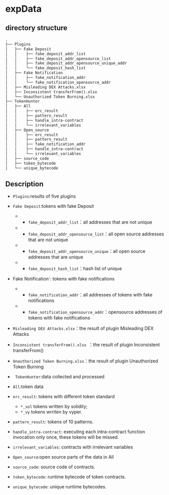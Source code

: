 # expData

## directory structure

```txt
.
├── Plugins
│   ├── Fake Deposit  
│   │    ├── fake_deposit_addr_list   
│   │    ├── fake_deposit_addr_opensource_list    
│   │    ├── fake_deposit_addr_opensource_unique_addr    
│   │    └── fake_deposit_hash_list  
│   ├── Fake Notification
│   │    ├── fake_notification_addr 
│   │    └── fake_notification_opensource_addr   
│   ├── Misleading DEX Attacks.xlsx  
│   ├── Inconsistent transferFrom().xlsx  
│   └── Unauthorized Token Burning.xlsx  
├── TokenHunter
│   ├── All
│   │    ├── erc_result 
│   │    ├── pattern_result 
│   │    ├── handle_intra-contract 
│   │    └── irrelevant_variables  
│   ├── Open_source
│   │    ├── erc_result
│   │    ├── pattern_result 
│   │    ├── fake_notification_addr 
│   │    ├── handle_intra-contract 
│   │    └── irrelevant_variables 
│   ├── source_code    
│   ├── token_bytecode     
│   └── unique_bytecode 
```

## Description
* `Plugins`:results of five plugins
 * `Fake Deposit`:tokens with fake Deposit
    - * `fake_deposit_addr_list`：all addresses that are not unique
    - * `fake_deposit_addr_opensource_list`：all open source addresses that are not unique
    - * `fake_deposit_addr_opensource_unique`：all open source addresses that are unique
    - * `fake_deposit_hash_list`：hash list of unique
 * Fake Notification`: tokens with fake notifications
    - * ` fake_notification_addr `：all addresses of tokens with fake notifications
    - * `fake_notification_opensource_addr`：opensource addresses of tokens with fake notifications
 * `Misleading DEX Attacks.xlsx`：the result of plugin Misleading DEX Attacks
 * `Inconsistent transferFrom().xlsx `：the result of plugin Inconsistent transferFrom()
 * `Unauthorized Token Burning.xlsx`：the result of plugin Unauthorized Token Burning
    
* ` TokenHunter`:data collected and processed
 * `All`:token data
  * `erc_result`: tokens with different token standard
    - `*_sol` tokens written by solidity;
    - `*_vy` tokens wrriten by vyper.
  * `pattern_result`: tokens of 10 patterns.
  * `handle_intra-contract`: executing each intra-contract function invocation only once, these tokens will be missed.
  * `irrelevant_variables`: contracts with irrelevant variables
 * `Open_source`:open source parts of the data in All
 * `source_code`: source code of contracts.
 * `token_bytecode`: runtime bytecode of token contracts.
 * `unique_bytecode`: unique runtime bytecodes.
